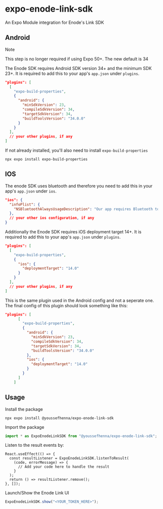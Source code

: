 # expo-enode-link-sdk

An Expo Module integration for Enode's Link SDK

## Android

> [!NOTE]  
> This step is no longer required if using Expo 50+. The new default is 34

The Enode SDK requires Android SDK version 34+ and the minimum SDK 23+. It is required to add this to your app's `app.json` under `plugins`.

```json
"plugins": [
  [
    "expo-build-properties",
    {
      "android": {
        "minSdkVersion": 23,
        "compileSdkVersion": 34,
        "targetSdkVersion": 34,
        "buildToolsVersion": "34.0.0"
      }
    }
  ],
  // your other plugins, if any
]
```

If not already installed, you'll also need to install `expo-build-properties`

```
npx expo install expo-build-properties
```

## IOS

The enode SDK uses bluetooth and therefore you need to add this in your app's `app.json` under `ios`.

```json
"ios": {
  "infoPlist": {
    "NSBluetoothAlwaysUsageDescription": "Our app requires Bluetooth to connect with energy devices, enabling efficient device management and enhanced user experience."
  },
  // your other ios configuration, if any
}
```

Additionally the Enode SDK requires iOS deployment target 14+. It is required to add this to your app's `app.json` under `plugins`.

```json
"plugins": [
  [
    "expo-build-properties",
    {
      "ios": {
        "deploymentTarget": "14.0"
      }
    }
  ],
  // your other plugins, if any
]
```

This is the same plugin used in the Android config and not a seperate one. The final config of this plugin should look something like this:

```json
"plugins": [
      [
        "expo-build-properties",
        {
          "android": {
            "minSdkVersion": 23,
            "compileSdkVersion": 34,
            "targetSdkVersion": 34,
            "buildToolsVersion": "34.0.0"
          },
          "ios": {
            "deploymentTarget": "14.0"
          }
        }
      ]
    ]
```

## Usage

Install the package

```
npx expo install @youssefhenna/expo-enode-link-sdk
```

Import the package

```ts
import * as ExpoEnodeLinkSDK from "@youssefhenna/expo-enode-link-sdk";
```

Listen to the result events by:

```tsx
React.useEffect(() => {
  const resultListener = ExpoEnodeLinkSDK.listenToResult(
    (code, errorMessage) => {
      // Add your code here to handle the result
    }
  );
  return () => resultListener.remove();
}, []);
```

Launch/Show the Enode Link UI

```ts
ExpoEnodeLinkSDK.show("<YOUR_TOKEN_HERE>");
```
